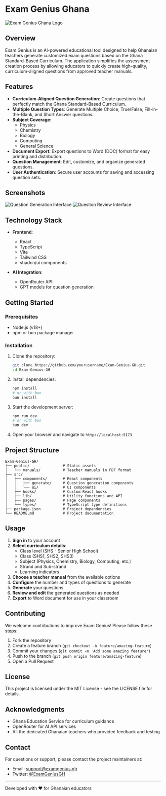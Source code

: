 # Exam Genius Ghana

![Exam Genius Ghana Logo](public/logo.png)

## Overview

Exam Genius is an AI-powered educational tool designed to help Ghanaian teachers generate customized exam questions based on the Ghana Standard-Based Curriculum. The application simplifies the assessment creation process by allowing educators to quickly create high-quality, curriculum-aligned questions from approved teacher manuals.

## Features

- **Curriculum-Aligned Question Generation**: Create questions that perfectly match the Ghana Standard-Based Curriculum.
- **Multiple Question Types**: Generate Multiple Choice, True/False, Fill-in-the-Blank, and Short Answer questions.
- **Subject Coverage**: 
  - Physics
  - Chemistry
  - Biology
  - Computing
  - General Science
- **Document Export**: Export questions to Word (DOC) format for easy printing and distribution.
- **Question Management**: Edit, customize, and organize generated questions.
- **User Authentication**: Secure user accounts for saving and accessing question sets.

## Screenshots

![Question Generation Interface](public/screenshot-generation.png)
![Question Review Interface](public/screenshot-review.png)

## Technology Stack

- **Frontend**:
  - React
  - TypeScript
  - Vite
  - Tailwind CSS
  - shadcn/ui components

- **AI Integration**:
  - OpenRouter API
  - GPT models for question generation

## Getting Started

### Prerequisites

- Node.js (v18+)
- npm or bun package manager

### Installation

1. Clone the repository:
   ```bash
   git clone https://github.com/yourusername/Exam-Genius-GH.git
   cd Exam-Genius-GH
   ```

2. Install dependencies:
   ```bash
   npm install
   # or with bun
   bun install
   ```

3. Start the development server:
   ```bash
   npm run dev
   # or with bun
   bun dev
   ```

4. Open your browser and navigate to `http://localhost:5173`

## Project Structure

```
Exam-Genius-GH/
├── public/               # Static assets
│   └── manuals/          # Teacher manuals in PDF format
├── src/
│   ├── components/       # React components
│   │   ├── generate/     # Question generation components
│   │   └── ui/           # UI components
│   ├── hooks/            # Custom React hooks
│   ├── lib/              # Utility functions and API
│   ├── pages/            # Page components
│   └── types/            # TypeScript type definitions
├── package.json          # Project dependencies
└── README.md             # Project documentation
```

## Usage

1. **Sign in** to your account
2. **Select curriculum details**:
   - Class level (SHS - Senior High School)
   - Class (SHS1, SHS2, SHS3)
   - Subject (Physics, Chemistry, Biology, Computing, etc.)
   - Strand and Sub-strand
   - Learning indicators
3. **Choose a teacher manual** from the available options
4. **Configure** the number and types of questions to generate
5. **Generate** your questions
6. **Review and edit** the generated questions as needed
7. **Export** to Word document for use in your classroom

## Contributing

We welcome contributions to improve Exam Genius! Please follow these steps:

1. Fork the repository
2. Create a feature branch (`git checkout -b feature/amazing-feature`)
3. Commit your changes (`git commit -m 'Add some amazing feature'`)
4. Push to the branch (`git push origin feature/amazing-feature`)
5. Open a Pull Request

## License

This project is licensed under the MIT License - see the LICENSE file for details.

## Acknowledgments

- Ghana Education Service for curriculum guidance
- OpenRouter for AI API services
- All the dedicated Ghanaian teachers who provided feedback and testing

## Contact

For questions or support, please contact the project maintainers at:
- Email: support@examgenius.gh
- Twitter: [@ExamGeniusGH](https://twitter.com/ExamGeniusGH)

---

Developed with ❤️ for Ghanaian educators
